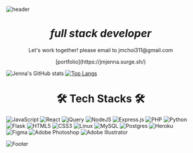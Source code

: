 ![header](https://capsule-render.vercel.app/api?type=waving&color=93C572&height=300&section=header&text=Jeongmin%20Choi&fontSize=80&fontColor=ffffff)

<h1 align="center"><i>full stack developer</i> </h1>
<p align="center">  Let's work together! please email to jmchoi311@gmail.com </p>
<p align="center"> [portfolio](https://jmjenna.surge.sh/) </p>


![Jenna's GitHub stats](https://github-readme-stats.vercel.app/api?username=jmjenna&show_icons=true)
[![Top Langs](https://github-readme-stats.vercel.app/api/top-langs/?username=jmjenna&layout=compact)](https://github.com/jmjenna/github-readme-stats)


<h1 align="center"> 🛠️ Tech Stacks 🛠️ </h1>

<p align="center">
  
  ![JavaScript](https://img.shields.io/badge/javascript-%23323330.svg?style=for-the-badge&logo=javascript&logoColor=%23F7DF1E)
  ![React](https://img.shields.io/badge/react-%2320232a.svg?style=for-the-badge&logo=react&logoColor=%2361DAFB)
  ![jQuery](https://img.shields.io/badge/jQuery-0769AD?style=for-the-badge&logo=jquery&logoColor=white)
  ![NodeJS](https://img.shields.io/badge/node.js-6DA55F?style=for-the-badge&logo=node.js&logoColor=white)
  ![Express.js](https://img.shields.io/badge/express.js-%23404d59.svg?style=for-the-badge&logo=express&logoColor=%2361DAFB)
  ![PHP](	https://img.shields.io/badge/PHP-777BB4?style=for-the-badge&logo=php&logoColor=white)
  ![Python](https://img.shields.io/badge/python-3670A0?style=for-the-badge&logo=python&logoColor=ffdd54)
  ![Flask](https://img.shields.io/badge/flask-%23000.svg?style=for-the-badge&logo=flask&logoColor=white)
  ![HTML5](https://img.shields.io/badge/html5-%23E34F26.svg?style=for-the-badge&logo=html5&logoColor=white)
  ![CSS3](https://img.shields.io/badge/css3-%231572B6.svg?style=for-the-badge&logo=css3&logoColor=white)
  ![Linux](https://img.shields.io/badge/Linux-FCC624?style=for-the-badge&logo=linux&logoColor=black)
  ![MySQL](https://img.shields.io/badge/MySQL-00000F?style=for-the-badge&logo=mysql&logoColor=white)
  ![Postgres](https://img.shields.io/badge/postgres-%23316192.svg?style=for-the-badge&logo=postgresql&logoColor=white)
  ![Heroku](https://img.shields.io/badge/heroku-%23430098.svg?style=for-the-badge&logo=heroku&logoColor=white)
  ![Figma](https://img.shields.io/badge/Figma-F24E1E?style=for-the-badge&logo=figma&logoColor=white)
  ![Adobe Photoshop](https://img.shields.io/badge/adobe%20photoshop-%2331A8FF.svg?style=for-the-badge&logo=adobe%20photoshop&logoColor=white)
  ![Adobe Illustrator](https://img.shields.io/badge/adobe%20illustrator-%23FF9A00.svg?style=for-the-badge&logo=adobe%20illustrator&logoColor=white)
</p>

![Footer](https://capsule-render.vercel.app/api?type=waving&color=93C572&height=200&section=footer)

